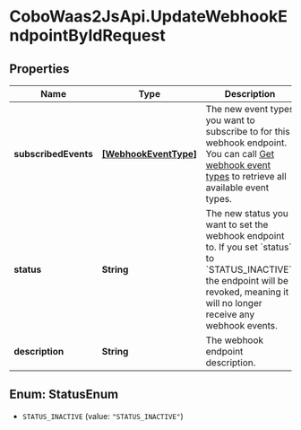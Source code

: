 # CoboWaas2JsApi.UpdateWebhookEndpointByIdRequest

## Properties

Name | Type | Description | Notes
------------ | ------------- | ------------- | -------------
**subscribedEvents** | [**[WebhookEventType]**](WebhookEventType.md) | The new event types you want to subscribe to for this webhook endpoint. You can call [Get webhook event types](/v2/api-references/developers--webhooks/get-webhook-event-types) to retrieve all available event types. | [optional] 
**status** | **String** | The new status you want to set the webhook endpoint to. If you set &#x60;status&#x60; to &#x60;STATUS_INACTIVE&#x60;, the endpoint will be revoked, meaning it will no longer receive any webhook events. | [optional] 
**description** | **String** | The webhook endpoint description. | [optional] 



## Enum: StatusEnum


* `STATUS_INACTIVE` (value: `"STATUS_INACTIVE"`)




